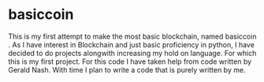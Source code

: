 # basiccoin
This is my first attempt to make the most basic blockchain, named basiccoin .
As I have interest in Blockchain and just basic proficiency in python, I have decided to do projects alongwith increasing my hold on language. For which this is my first project. For this code I have taken help from code written by Gerald Nash. With time I plan to write a code that is purely written by me.
